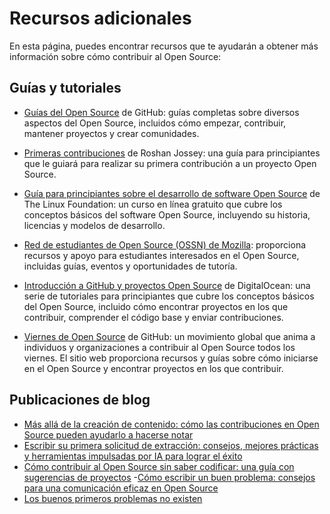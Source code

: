 # Recursos adicionales

En esta página, puedes encontrar recursos que te ayudarán a obtener más información sobre cómo contribuir al Open Source:

## Guías y tutoriales

- [Guías del Open Source](https://opensource.guide/) de GitHub: guías completas sobre diversos aspectos del Open Source, incluidos cómo empezar, contribuir, mantener proyectos y crear comunidades.

- [Primeras contribuciones](https://github.com/firstcontributions/first-contributions) de Roshan Jossey: una guía para principiantes que le guiará para realizar su primera contribución a un proyecto Open Source.

- [Guía para principiantes sobre el desarrollo de software Open Source](https://training.linuxfoundation.org/training/beginners-guide-open-source-software-development/) de The Linux Foundation: un curso en línea gratuito que cubre los conceptos básicos del software Open Source, incluyendo su historia, licencias y modelos de desarrollo.

- [Red de estudiantes de Open Source (OSSN) de Mozilla](https://community.mozilla.org/en/): proporciona recursos y apoyo para estudiantes interesados ​​en el Open Source, incluidas guías, eventos y oportunidades de tutoría.

- [Introducción a GitHub y proyectos Open Source](https://www.digitalocean.com/community/tutorial_series/an-introduction-to-open-source) de DigitalOcean: una serie de tutoriales para principiantes que cubre los conceptos básicos del Open Source, incluido cómo encontrar proyectos en los que contribuir, comprender el código base y enviar contribuciones.

- [Viernes de Open Source](https://opensourcefriday.com/) de GitHub: un movimiento global que anima a individuos y organizaciones a contribuir al Open Source todos los viernes. El sitio web proporciona recursos y guías sobre cómo iniciarse en el Open Source y encontrar proyectos en los que contribuir.

## Publicaciones de blog

- [Más allá de la creación de contenido: cómo las contribuciones en Open Source pueden ayudarlo a hacerse notar](https://dev.to/opensauced/beyond-content-creation-how-open-source-contributions-can-help-you-get-noticed-4l5n)
- [Escribir su primera solicitud de extracción: consejos, mejores prácticas y herramientas impulsadas por IA para lograr el éxito](https://dev.to/opensauced/writing-your-first-pull-request-tips-best-practices-and-ai-powered-tools-for-success-3bg9)
- [Cómo contribuir al Open Source sin saber codificar: una guía con sugerencias de proyectos](https://dev.to/opensauced/how-to-contribute-to-open-source-without-knowing-how-to-code-a-guide-with-project-suggestions-59e5)
-[Cómo escribir un buen problema: consejos para una comunicación eficaz en Open Source](https://dev.to/opensauced/how-to-write-a-good-issue-tips-for-effective-communication-in-open-source-5443)
- [Los buenos primeros problemas no existen](https://opensauced.pizza/blog/good-first-issues-dont-exist)